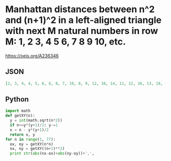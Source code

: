 # Manhattan distances between n^2 and \(n\+1\)^2 in a left\-aligned triangle with next M natural numbers in row M: 1, 2 3, 4 5 6, 7 8 9 10, etc\.
https://oeis.org/A236346
## JSON
```JSON
[2, 3, 4, 4, 5, 6, 6, 8, 7, 10, 8, 9, 12, 10, 14, 11, 12, 16, 13, 18, 14, 20, 15, 16, 22, 17, 24, 18, 19, 26, 20, 28, 21, 22, 30, 23, 32, 24, 34, 25, 26, 36, 27, 38, 28, 29, 40, 30, 42, 31, 44, 32, 33, 46, 34, 48, 35, 36, 50, 37, 52, 38, 54, 39, 40, 56, 41, 58]
```
## Python
```Python
import math
def getXY(n):
  y = int(math.sqrt(n*2))
  if n<=y*(y+1)/2: y-=1
  x = n - y*(y+1)/2
  return x, y
for n in range(1, 77):
  ox, oy = getXY(n*n)
  nx, ny = getXY((n+1)**2)
  print str(abs(nx-ox)+abs(ny-oy))+',',
```
